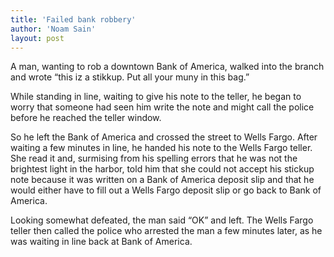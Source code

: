 ```yaml
---
title: 'Failed bank robbery'
author: 'Noam Sain'
layout: post
---
```


A man, wanting to rob a downtown Bank of America, walked into the branch and wrote “this iz a stikkup. Put all your muny in this bag.”

While standing in line, waiting to give his note to the teller, he began to worry that someone had seen him write the note and might call the police before he reached the teller window.

So he left the Bank of America and crossed the street to Wells Fargo. After waiting a few minutes in line, he handed his note to the Wells Fargo teller. She read it and, surmising from his spelling errors that he was not the brightest light in the harbor, told him that she could not accept his stickup note because it was written on a Bank of America deposit slip and that he would either have to fill out a Wells Fargo deposit slip or go back to Bank of America.

Looking somewhat defeated, the man said “OK” and left. The Wells Fargo teller then called the police who arrested the man a few minutes later, as he was waiting in line back at Bank of America.

